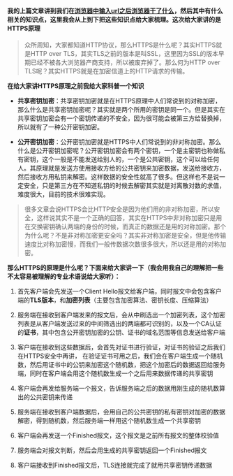 #### 我的上篇文章讲到我们在[浏览器中输入url之后浏览器干了什么](%5Bhttps://blog.csdn.net/MierCurry/article/details/104532604%5D)，然后其中有什么相关的知识点，这里我会从上到下把这些知识点给大家梳理。这次给大家讲的是HTTPS原理

> 众所周知，大家都知道HTTP协议，那么HTTPS是什么呢？其实HTTPS就是HTTP over TLS，其实TLS之前的版本是叫SSL，这里因为SSL的版本早期已经不被各大浏览器产商支持，所以被废弃掉了。那么何为HTTP over TLS呢？其实HTTPS就是在加密信道上的HTTP请求的传输。

**在给大家讲HTTPS原理之前我给大家科普一个知识**

 - **共享密钥加密**：共享密钥加密就是在HTTPS原理中人们常说到的对称加密，那么什么是共享密钥加密呢？其实就是两个所用的密钥是同一个。但是其实在共享密钥加密会有一个密钥传递的不安全，因为很可能会被第三方给替换掉，所以就有了一种公开密钥加密。
 
 - **公开密钥加密**：公开密钥加密就是HTTPS中人们常说到的非对称加密。那么什么是公开密钥加密呢？公开密钥加密会有两个密钥，一个是主密钥也称做私有密钥，这个一般是不能发送给别人的，一个是公共密钥，这个可以给任何人。其原理就是发送方使用接收方给的公共密钥来加密数据，发送给接收方，然后接收方用私钥来解密。这样数据的安全性就高了很多。但这样也不是说一定安全，只是第三方在不知道私钥的时候去解密其实就是对离散对数的求值，难度很大，目前的技术很难实现。

> 很多文章会说HTTPS会比HTTP安全是因为他们用的非对称加密，所以安全，这样说其实不是一个正确的回答，其实在HTTPS中非对称加密只是用在交换密钥确认两端的身份的时候，而真正的数据还是用的对称加密。那个为什么呢？不是非对称加密更安全吗？其实非对称加密是安全，但是他传输速度比对称加密慢，而我们一般传数据次数很多很大，所以还是用的对称加密。

**那么HTTPS的原理是什么呢？下面来给大家讲一下（我会用我自己的理解把一些不太容易被理解的专业术语说给大家听）：**

 1. 首先客户端会先发送一个Client Hello报文给客户端，同时报文中会包含客户端的**TLS版本**，和**加密列表**（主要包含加密算法、密钥长度、压缩算法）
 
 2. 服务端在接收到客户端发来的报文后，会从中刷选出一个加密列表，这个加密列表是从客户端发送过来的中间筛选出的两端都可识别的，以及一个CA认证的**证书**，其中包含公开密钥加密的公钥、证书的域名范围等信息发送给客户端
 
 3. 客户端在接收到这些数据后，会首先对证书进行验证，对证书的验证之后我们在HTTPS安全中再讲， 在验证证书可用之后，我们会在客户端生成一个随机数，然后用证书中的公钥来加密这个随机数，把这个加密后的数据返回给服务端，同时在客户端会用这个随机数生成一个之后用来数据传递的共享密钥
 
 4. 客户端会再发给服务端一个报文，告诉服务端之后的数据用刚生成的随机数算出的公共密钥来传递
 
 5. 服务端在接收到客户端数据后，会用自己的公共密钥的私有密钥对加密的数据解密，得到随机数，然后服务端一样用这个随机数生成一个共享密钥
 
 6. 客户端会再发送一个Finished报文，这个报文是之前所有报文的整体校验值 
 
 7. 服务端会对报文判断，然后会用生成的共享密钥返回一个Finished报文
 
 8. 客户端接收到Finished报文后，TLS连接就完成了就用共享密钥传递数据   
